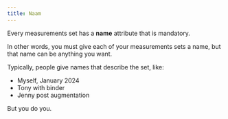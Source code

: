 ```yaml
---
title: Naam
---
```


Every measurements set has a **name** attribute that is mandatory.

In other words, you must give each of your measurements sets a name, but that name can be anything you want.

Typically, people give names that describe the set, like:

- Myself, January 2024
- Tony with binder
- Jenny post augmentation

But you do you.
